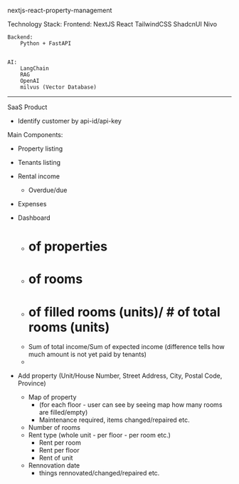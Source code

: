 nextjs-react-property-management

Technology Stack:
    Frontend:
        NextJS
        React
        TailwindCSS
        ShadcnUI
        Nivo

    Backend:
        Python + FastAPI
        

    AI:
        LangChain
        RAG
        OpenAI
        milvus (Vector Database)



-------------------
SaaS Product
- Identify customer by api-id/api-key

Main Components:
- Property listing
- Tenants listing
- Rental income
    - Overdue/due
- Expenses
- Dashboard
    - # of properties
    - # of rooms
    - # of filled rooms (units)/ # of total rooms (units)
    - Sum of total income/Sum of expected income (difference tells how much amount is not yet paid by tenants)
    - 




- Add property (Unit/House Number, Street Address, City, Postal Code, Province)
    - Map of property 
        - (for each floor - user can see by seeing map how many rooms are filled/empty)
        - Maintenance required, items changed/repaired etc. 
    - Number of rooms
    - Rent type (whole unit - per floor - per room etc.)
        - Rent per room
        - Rent per floor
        - Rent of unit
    - Rennovation date
        - things rennovated/changed/repaired etc.



